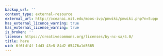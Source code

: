 ```yaml
---
backup_url: ''
content_type: external-resource
external_url: http://oceanai.mit.edu/moos-ivp/pmwiki/pmwiki.php?n=Support.Documentation
has_external_licence_warning: true
has_external_license_warning: true
is_broken: ''
license: https://creativecommons.org/licenses/by-nc-sa/4.0/
title: here
uid: 6f6fdf4f-1dd3-43e8-84d2-65476a1d5665
---
```

